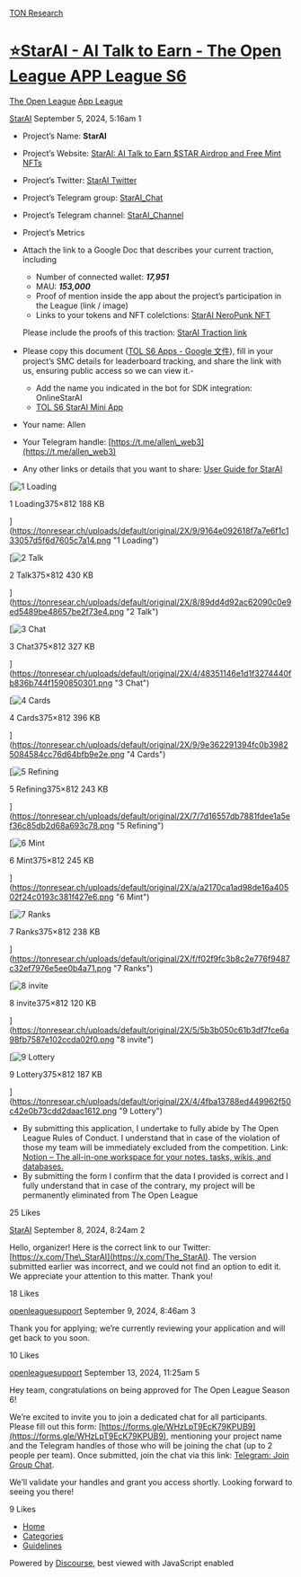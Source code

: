 [TON Research](/)

# [⭐️StarAI - AI Talk to Earn - The Open League APP League S6](/t/starai-ai-talk-to-earn-the-open-league-app-league-s6/31009)

[The Open League](/c/the-open-league/app-leaderboard/58)  [App League](/c/the-open-league/app-leaderboard/58) 

    

[StarAI](https://tonresear.ch/u/StarAI)   September 5, 2024, 5:16am  1

*   Project’s Name: **StarAI**
    
*   Project’s Website: [StarAI: AI Talk to Earn $STAR Airdrop and Free Mint NFTs](https://t.me/TheStarAIBot)
    
*   Project’s Twitter: [StarAI Twitter](https://t.me/TheStarAIBot)
    
*   Project’s Telegram group: [StarAI\_Chat](https://t.me/StarAI_Chat)
    
*   Project’s Telegram channel: [StarAI\_Channel](https://t.me/StarAI_Channel)
    
*   Project’s Metrics
    
*   Attach the link to a Google Doc that describes your current traction, including
    
    *   Number of connected wallet: _**17,951**_
    *   MAU: _**153,000**_
    *   Proof of mention inside the app about the project’s participation in the League (link / image)
    *   Links to your tokens and NFT colelctions: [StarAI NeroPunk NFT](https://getgems.io/collection/EQBzi2u9CZ0KIIMKWouYtHlzqzBxvGwvgedsWgEwFWdg_HyR)
    
    Please include the proofs of this traction: [StarAI Traction link](https://docs.google.com/document/d/1rrG5YpvPI-F4CWYFhZ8DfJRbchhTUrN1a9iVOgBzO5Q/edit?usp=sharing)
    
*   Please copy this document ([TOL S6 Apps - Google 文件](https://docs.google.com/document/d/1sWWmQuRGRYbcihxxFtb1I28kvUqs8q2ul7ukaW_hnp4/edit?usp=sharing)), fill in your project’s SMC details for leaderboard tracking, and share the link with us, ensuring public access so we can view it.-
    
    *   Add the name you indicated in the bot for SDK integration: OnlineStarAI
    *   [TOL S6 StarAI Mini App](https://docs.google.com/document/d/1NmJ2iaMJnVBzI9Y1Gv87mOQ2TPuCKq1dPyhnzr-nd98/edit?usp=sharing)
*   Your name: Allen
    
*   Your Telegram handle: [https://t.me/allen\_web3](https://t.me/allen_web3)
    
*   Any other links or details that you want to share: [User Guide for StarAI](https://www.notion.so/StarAI-a-full-guide-4f72a4db02de483898eadb0cba3a19c7)
    

[![1 Loading](https://tonresear.ch/uploads/default/optimized/2X/9/9164e092618f7a7e6f1c133057d5f6d7605c7a14_2_230x500.png)

1 Loading375×812 188 KB

](https://tonresear.ch/uploads/default/original/2X/9/9164e092618f7a7e6f1c133057d5f6d7605c7a14.png "1 Loading")

  

[![2 Talk](https://tonresear.ch/uploads/default/optimized/2X/8/89dd4d92ac62090c0e9ed5489be48657be2f73e4_2_230x500.png)

2 Talk375×812 430 KB

](https://tonresear.ch/uploads/default/original/2X/8/89dd4d92ac62090c0e9ed5489be48657be2f73e4.png "2 Talk")

  

[![3 Chat](https://tonresear.ch/uploads/default/optimized/2X/4/48351146e1d1f3274440fb836b744f1590850301_2_230x500.png)

3 Chat375×812 327 KB

](https://tonresear.ch/uploads/default/original/2X/4/48351146e1d1f3274440fb836b744f1590850301.png "3 Chat")

[![4 Cards](https://tonresear.ch/uploads/default/optimized/2X/9/9e362291394fc0b39825084584cc76d64bfb9e2e_2_230x500.png)

4 Cards375×812 396 KB

](https://tonresear.ch/uploads/default/original/2X/9/9e362291394fc0b39825084584cc76d64bfb9e2e.png "4 Cards")

  

[![5 Refining](https://tonresear.ch/uploads/default/optimized/2X/7/7d16557db7881fdee1a5ef36c85db2d68a693c78_2_230x500.png)

5 Refining375×812 243 KB

](https://tonresear.ch/uploads/default/original/2X/7/7d16557db7881fdee1a5ef36c85db2d68a693c78.png "5 Refining")

  

[![6 Mint](https://tonresear.ch/uploads/default/optimized/2X/a/a2170ca1ad98de16a40502f24c0193c381f427e6_2_230x500.png)

6 Mint375×812 245 KB

](https://tonresear.ch/uploads/default/original/2X/a/a2170ca1ad98de16a40502f24c0193c381f427e6.png "6 Mint")

[![7 Ranks](https://tonresear.ch/uploads/default/optimized/2X/f/f02f9fc3b8c2e776f9487c32ef7976e5ee0b4a71_2_230x500.png)

7 Ranks375×812 238 KB

](https://tonresear.ch/uploads/default/original/2X/f/f02f9fc3b8c2e776f9487c32ef7976e5ee0b4a71.png "7 Ranks")

  

[![8 invite](https://tonresear.ch/uploads/default/optimized/2X/5/5b3b050c61b3df7fce6a98fb7587e102ccda02f0_2_230x500.png)

8 invite375×812 120 KB

](https://tonresear.ch/uploads/default/original/2X/5/5b3b050c61b3df7fce6a98fb7587e102ccda02f0.png "8 invite")

  

[![9 Lottery](https://tonresear.ch/uploads/default/optimized/2X/4/4fba13788ed449962f50c42e0b73cdd2daac1612_2_230x500.png)

9 Lottery375×812 187 KB

](https://tonresear.ch/uploads/default/original/2X/4/4fba13788ed449962f50c42e0b73cdd2daac1612.png "9 Lottery")

*   By submitting this application, I undertake to fully abide by The Open League Rules of Conduct. I understand that in case of the violation of those my team will be immediately excluded from the competition. Link: [Notion – The all-in-one workspace for your notes, tasks, wikis, and databases.](https://ton-org.notion.site/The-Open-League-Rules-of-Conduct-04f4a0fedf1a401687075f5efd83de68)
*   By submitting the form I confirm that the data I provided is correct and I fully understand that in case of the contrary, my project will be permanently eliminated from The Open League

  25 Likes

[StarAI](https://tonresear.ch/u/StarAI) September 8, 2024, 8:24am  2

Hello, organizer! Here is the correct link to our Twitter: [https://x.com/The\_StarAI](https://x.com/The_StarAI). The version submitted earlier was incorrect, and we could not find an option to edit it. We appreciate your attention to this matter. Thank you!

  18 Likes

[openleaguesupport](https://tonresear.ch/u/openleaguesupport) September 9, 2024, 8:46am  3

Thank you for applying; we’re currently reviewing your application and will get back to you soon.

  10 Likes

[openleaguesupport](https://tonresear.ch/u/openleaguesupport) September 13, 2024, 11:25am  5

Hey team, congratulations on being approved for The Open League Season 6!

We’re excited to invite you to join a dedicated chat for all participants. Please fill out this form: [https://forms.gle/WHzLpT9EcK79KPUB9](https://forms.gle/WHzLpT9EcK79KPUB9), mentioning your project name and the Telegram handles of those who will be joining the chat (up to 2 people per team). Once submitted, join the chat via this link: [Telegram: Join Group Chat](https://t.me/+TbKriSZt35BiNmUy).

We’ll validate your handles and grant you access shortly. Looking forward to seeing you there!

  9 Likes

*   [Home](/)
*   [Categories](/categories)
*   [Guidelines](/guidelines)

Powered by [Discourse](https://www.discourse.org), best viewed with JavaScript enabled